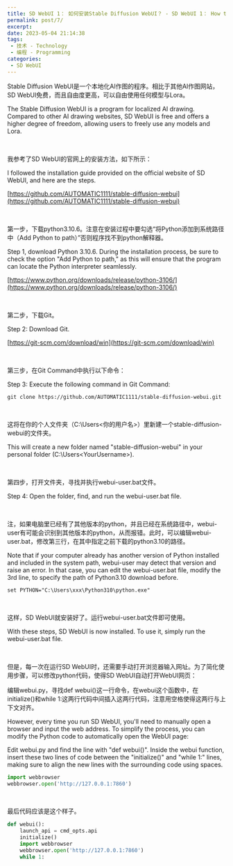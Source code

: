 ```yaml
---
title: SD WebUI 1： 如何安装Stable Diffusion WebUI？ - SD WebUI 1： How to install Stable Diffusion WebUI?
permalink: post/7/
excerpt: 
date: 2023-05-04 21:14:38
tags: 
 - 技术 - Technology
 - 编程 - Programming
categories: 
 - SD WebUI
---
```


 Stable Diffusion WebUI是一个本地化AI作图的程序。相比于其他AI作图网站，SD WebUI免费，而且自由度更高，可以自由使用任何模型与Lora。

The Stable Diffusion WebUI is a program for localized AI drawing. Compared to other AI drawing websites, SD WebUI is free and offers a higher degree of freedom, allowing users to freely use any models and Lora.

<br>

我参考了SD WebUI的官网上的安装方法，如下所示：

I followed the installation guide provided on the official website of SD WebUI, and here are the steps.

[https://github.com/AUTOMATIC1111/stable-diffusion-webui](https://github.com/AUTOMATIC1111/stable-diffusion-webui)

<br>

第一步，下载python3.10.6。注意在安装过程中要勾选“将Python添加到系统路径中（Add Python to path）”否则程序找不到python解释器。

Step 1, download Python 3.10.6. During the installation process, be sure to check the option "Add Python to path," as this will ensure that the program can locate the Python interpreter seamlessly.

[https://www.python.org/downloads/release/python-3106/](https://www.python.org/downloads/release/python-3106/)

<br>

第二步，下载Git。

Step 2: Download Git.

[https://git-scm.com/download/win](https://git-scm.com/download/win)

<br>

第三步，在Git Command中执行以下命令：

Step 3: Execute the following command in Git Command:

```
git clone https://github.com/AUTOMATIC1111/stable-diffusion-webui.git
```

<br>

这将在你的个人文件夹（C:\Users\<你的用户名>）里新建一个stable-diffusion-webui的文件夹。

This will create a new folder named "stable-diffusion-webui" in your personal folder (C:\Users\<YourUsername>).

<br>

第四步，打开文件夹，寻找并执行webui-user.bat文件。

Step 4: Open the folder, find, and run the webui-user.bat file.

<br>

注，如果电脑里已经有了其他版本的python，并且已经在系统路径中，webui-user有可能会识别到其他版本的python，从而报错。此时，可以编辑webui-user.bat，修改第三行，在其中指定之前下载的python3.10的路径。

Note that if your computer already has another version of Python installed and included in the system path, webui-user may detect that version and raise an error. In that case, you can edit the webui-user.bat file, modify the 3rd line, to specify the path of Python3.10 download before.

```
set PYTHON="C:\Users\xxx\Python310\python.exe"
```

<br>

这样，SD WebUI就安装好了。运行webui-user.bat文件即可使用。

With these steps, SD WebUI is now installed. To use it, simply run the webui-user.bat file.

<br>

但是，每一次在运行SD WebUI时，还需要手动打开浏览器输入网址。为了简化使用步骤，可以修改python代码，使得SD WebUI自动打开WebUI网页：

编辑webui.py，寻找def webui()这一行命令，在webui这个函数中，在initialize()和while 1:这两行代码中间插入这两行代码，注意用空格使得这两行与上下文对齐。

However, every time you run SD WebUI, you'll need to manually open a browser and input the web address. To simplify the process, you can modify the Python code to automatically open the WebUI page:

Edit webui.py and find the line with "def webui()". Inside the webui function, insert these two lines of code between the "initialize()" and "while 1:" lines, making sure to align the new lines with the surrounding code using spaces.

```python
import webbrowser
webbrowser.open('http://127.0.0.1:7860')
```

<br>

最后代码应该是这个样子。

```python
def webui():
    launch_api = cmd_opts.api
    initialize()
    import webbrowser
    webbrowser.open('http://127.0.0.1:7860')
    while 1:
```